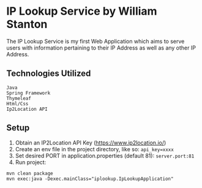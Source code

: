 # **IP Lookup Service by William Stanton**
The IP Lookup Service is my first Web Application which aims to serve users with 
information pertaining to their IP Address as well as any other IP Address.

## **Technologies Utilized**
```
Java
Spring Framework
Thymeleaf
Html/Css
Ip2Location API
```

## Setup
1) Obtain an IP2Location API Key (https://www.ip2location.io/)
2) Create an env file in the project directory, like so:
```api_key=xxxx```
3) Set desired PORT in application.properties (default 81):
```server.port:81```
4) Run project:
```
mvn clean package
mvn exec:java -Dexec.mainClass="iplookup.IpLookupApplication"
```
  
